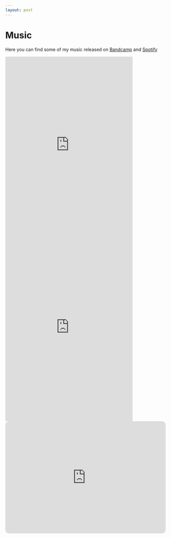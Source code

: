 ```yaml
---
layout: post
---
```


# Music

Here you can find some of my music released on [Bandcamp](https://grnch.bandcamp.com/) and [Spotify](https://open.spotify.com/artist/1R4wlaAZtsXhCjCWHLRUui?si=BZNlOifqQmWUKKcxmiO0-Q)

<iframe style="border: 0; width: 400px; height: 572px;" src="https://bandcamp.com/EmbeddedPlayer/album=344928967/size=large/bgcol=333333/linkcol=4ec5ec/transparent=true/" seamless><a href="https://grnch.bandcamp.com/album/stratus">Stratus by GRNCH</a></iframe>

<iframe style="border: 0; width: 400px; height: 572px;" src="https://bandcamp.com/EmbeddedPlayer/album=1879388601/size=large/bgcol=333333/linkcol=4ec5ec/transparent=true/" seamless><a href="https://grnch.bandcamp.com/album/3ds-feat-fischez">3ds Feat. Fischez by GRNCH</a></iframe>

<iframe style="border-radius:12px" src="https://open.spotify.com/embed/artist/1R4wlaAZtsXhCjCWHLRUui?utm_source=generator" width="100%" height="352" frameBorder="0" allowfullscreen="" allow="autoplay; clipboard-write; encrypted-media; fullscreen; picture-in-picture" loading="lazy"></iframe>
